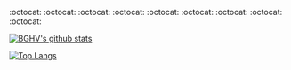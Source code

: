 :octocat: :octocat: :octocat: :octocat: :octocat: :octocat: :octocat: :octocat: :octocat:

[![BGHV's github stats](https://github-readme-stats.vercel.app/api?username=baogianghoangvu&count_private=true&show_icons=truek&hide_title=true&hide_rank=true&line_height=18&hide_border=true)](https://github.com/baogianghoangvu)

[![Top Langs](https://github-readme-stats.vercel.app/api/top-langs/?username=baogianghoangvu&layout=compact&hide_title=true)](https://github.com/baogianghoangvu/)
